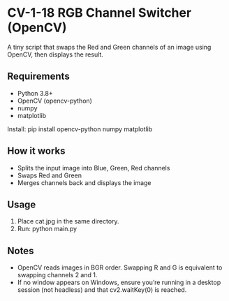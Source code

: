 # CV-1-18 RGB Channel Switcher (OpenCV)

A tiny script that swaps the Red and Green channels of an image using OpenCV, then displays the result.

## Requirements
- Python 3.8+
- OpenCV (opencv-python)
- numpy
- matplotlib

Install:
pip install opencv-python numpy matplotlib

## How it works
- Splits the input image into Blue, Green, Red channels
- Swaps Red and Green
- Merges channels back and displays the image


## Usage
1. Place cat.jpg in the same directory.
2. Run:
python main.py

## Notes
- OpenCV reads images in BGR order. Swapping R and G is equivalent to swapping channels 2 and 1.
- If no window appears on Windows, ensure you’re running in a desktop session (not headless) and that cv2.waitKey(0) is reached.

